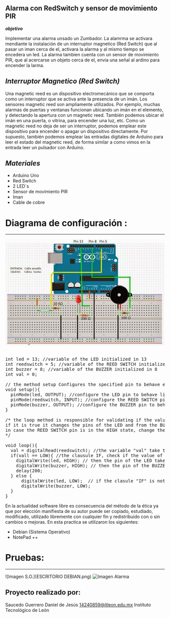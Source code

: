 ## Alarma con RedSwitch y sensor de movimiento PIR

***objetivo***

Implementar una alarma unsado un Zumbador. La alamrma se activara mendiante la instalación de un interruptor magnetico (Red Switch) que al pasar un iman cerca de el, activara la alarma y al mismo tiempo se encedera un led. La alarma tambien cuenta con un sensor de movimiento PIR, que al acercarse un objeto cerca de el, envia una señal al ardino para encender la larma. 

***Interruptor Magnetico (Red Switch)***
--------------------------------------------
Una magnetic reed es un dispositivo electromecánico que se comporta como un interruptor que se activa ante la presencia de un imán.
Los sensores magnetic reed son ampliamente utilizados. Por ejemplo, muchas alarmas de puertas y ventanas funcionan ubicando un imán en el elemento, y detectando la apertura con un magnetic reed. También podemos ubicar el imán en una puerta, o vitrina, para encender una luz, etc.
Como un magnetic reed no deja de ser un interruptor, podemos emplear este dispositivo para encender o apagar un dispositivo directamente. Por supuesto, también podemos emplear las entradas digitales de Arduino para leer el estado del magnetic reed, de forma similar a como vimos en la entrada leer un pulsador con Arduino.

***Materiales***
----------------
- Arduino Uno
- Red Switch
- 2 LED´s
- Sensor de movimiento PIR
- Iman 
- Cable de cobre

# Diagrama de configuración :
---------------------------------------------
![Imagen Conexion pine´s Arduino](diseño.png) 


<pre>

int led = 13; //variable of the LED initialized in 13
int reedswitch = 5; //variable of the REED SWITCH initialized in 5
int buzzer = 8; //variable of the BUZZER initialized in 8
int val = 0; 

// the method setup Configures the specified pin to behave either as an input or an output
void setup(){
  pinMode(led, OUTPUT); //configure the LED pin to behave like an output 
  pinMode(reedswitch, INPUT); //configure the REED SWITCH pin to behave like an input
  pinMode(buzzer, OUTPUT); //configure the BUZZER pin to behave like an output 
}

/* the loop method is responsible for validating if the value of the REED SWHITCH is in the LOW state, 
if it is true it changes the pins of the LED and from the BUZZER to HIGH,
in case the REED SWITCH pin is in the HIGH state, change the LED and BUZZER pins to LOW
*/

void loop(){
  val = digitalRead(reedswitch); //the variable "val" take the value of the pin of the REED SWITHC
  if(vall == LOW){ //the clausule IF, check if the value of the variable "val" is equal to LOW
    digitalWrite(led, HIGH); // then the pin of the LED take the value HIGH
    digitalWrite(buzzer, HIGH); // then the pin of the BUZZER take the value HIGH
    delay(200;  
  } else {
      digitalWrite(led, LOW);  // if the clasule "IF" is not met, the pin of the LED and the BUZZER take the value LOW 
      digitalWrite(buzzer, LOW);
  }
}
</pre>


En la actualidad software libre es consecuencia del método de la ética ya que por elección manifiesta de su autor puede ser copiado, estudiado, modificado, utilizado libremente con cualquier fin y redistribuido con o sin cambios o mejoras. En esta practica se utilizaron los siguientes:
- Debian (Sistema Operativo)
- NotePad ++

# Pruebas:
---------------------------------------------
![Imagen S.O.](ESCRITORIO DEBIAN.png) 
![Imagen Alarma](IMG_20180605_100423.jpg) 



Proyecto realizado por:
-----------------------
Saucedo Guerrero Daniel de Jesús
14240859@itleon.edu.mx
Instituto Tecnológico de León

